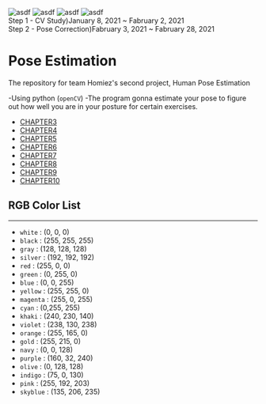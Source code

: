 ![asdf](https://img.shields.io/github/issues/AhnJunYeong0319/PoseEstimation)  ![asdf](https://img.shields.io/github/forks/AhnJunYeong0319/PoseEstimation)  ![asdf](https://img.shields.io/github/stars/AhnJunYeong0319/PoseEstimation)  ![asdf](https://img.shields.io/github/license/AhnJunYeong0319/PoseEstimation)   
Step 1 - CV Study)January 8, 2021 ~ Fabruary 2, 2021   
Step 2 - Pose Correction)Fabruary 3, 2021 ~ Fabruary 28, 2021
# Pose Estimation
The repository for team Homiez's second project, Human Pose Estimation

-Using python (`openCV`)
-The program gonna estimate your pose to figure out how well you are in your posture for certain exercises.


- [CHAPTER3](https://github.com/AhnJunYeong0319/PoseEstimation/tree/main/CHAPTER3)
- [CHAPTER4](https://github.com/AhnJunYeong0319/PoseEstimation/tree/main/CHAPTER4)
- [CHAPTER5](https://github.com/AhnJunYeong0319/PoseEstimation/tree/main/CHAPTER5)
- [CHAPTER6](https://github.com/AhnJunYeong0319/PoseEstimation/tree/main/CHAPTER6)
- [CHAPTER7](https://github.com/AhnJunYeong0319/PoseEstimation/tree/main/CHAPTER7)
- [CHAPTER8](https://github.com/AhnJunYeong0319/PoseEstimation/tree/main/CHAPTER8)
- [CHAPTER9](https://github.com/AhnJunYeong0319/PoseEstimation/tree/main/CHAPTER9)
- [CHAPTER10](https://github.com/AhnJunYeong0319/PoseEstimation/tree/main/CHAPTER10)


## RGB Color List
---

- `white` : (0, 0, 0)
- `black` : (255, 255, 255)
- `gray` : (128, 128, 128)
- `silver` : (192, 192, 192)
- `red` : (255, 0, 0)
- `green` : (0, 255, 0)
- `blue` : (0, 0, 255)
- `yellow` : (255, 255, 0)
- `magenta` : (255, 0, 255)
- `cyan` : (0,255, 255)
- `khaki` : (240, 230, 140)
- `violet` : (238, 130, 238)
- `orange` : (255, 165, 0)
- `gold` : (255, 215, 0)
- `navy` : (0, 0, 128)
- `purple` : (160, 32, 240)
- `olive` : (0, 128, 128)
- `indigo` : (75, 0, 130)
- `pink` : (255, 192, 203)
- `skyblue` : (135, 206, 235)
